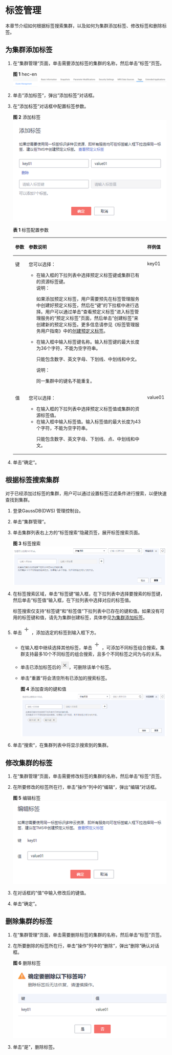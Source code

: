 # 标签管理<a name="ZH-CN_TOPIC_0000001098656862"></a>

本章节介绍如何根据标签搜索集群，以及如何为集群添加标签、修改标签和删除标签。

## 为集群添加标签<a name="section77515910494"></a>

1.  在“集群管理“页面，单击需要添加标签的集群的名称，然后单击“标签“页签。

    **图 1**  hec-en<a name="fig969825001511"></a>  
    ![](figures/hec-en.png "hec-en")

2.  单击“添加标签“，弹出“添加标签“对话框。
3.  在“添加标签“对话框中配置标签参数。

    **图 2**  添加标签<a name="fig5591240151213"></a>  
    ![](figures/添加标签.png "添加标签")

    **表 1**  标签配置参数

    <a name="table12483201713111"></a>
    <table><thead align="left"><tr id="row17486121763113"><th class="cellrowborder" valign="top" width="8.799999999999999%" id="mcps1.2.4.1.1"><p id="p12486181715313"><a name="p12486181715313"></a><a name="p12486181715313"></a>参数</p>
    </th>
    <th class="cellrowborder" valign="top" width="77.12%" id="mcps1.2.4.1.2"><p id="p1191704514113"><a name="p1191704514113"></a><a name="p1191704514113"></a>参数说明</p>
    </th>
    <th class="cellrowborder" valign="top" width="14.08%" id="mcps1.2.4.1.3"><p id="p18486151713117"><a name="p18486151713117"></a><a name="p18486151713117"></a>样例值</p>
    </th>
    </tr>
    </thead>
    <tbody><tr id="row11486131733111"><td class="cellrowborder" valign="top" width="8.799999999999999%" headers="mcps1.2.4.1.1 "><p id="p1433134915503"><a name="p1433134915503"></a><a name="p1433134915503"></a>键</p>
    </td>
    <td class="cellrowborder" valign="top" width="77.12%" headers="mcps1.2.4.1.2 "><p id="p4183104918156"><a name="p4183104918156"></a><a name="p4183104918156"></a>您可以选择：</p>
    <a name="ul149381653121514"></a><a name="ul149381653121514"></a><ul id="ul149381653121514"><li>在输入框的下拉列表中选择预定义标签键或集群已有的资源标签键。<div class="note" id="note354311061312"><a name="note354311061312"></a><a name="note354311061312"></a><span class="notetitle"> 说明： </span><div class="notebody"><p id="p19473813185311"><a name="p19473813185311"></a><a name="p19473813185311"></a>如果添加预定义标签，用户需要预先在标签管理服务中创建好预定义标签，然后在<span class="parmname" id="parmname474792724119"><a name="parmname474792724119"></a><a name="parmname474792724119"></a>“键”</span>的下拉框中进行选择。用户可以通过单击<span class="uicontrol" id="uicontrol76553975117"><a name="uicontrol76553975117"></a><a name="uicontrol76553975117"></a>“查看预定义标签”</span>进入标签管理服务的<span class="wintitle" id="wintitle86551918512"><a name="wintitle86551918512"></a><a name="wintitle86551918512"></a>“预定义标签”</span>页面，然后单击<span class="uicontrol" id="uicontrol865511919518"><a name="uicontrol865511919518"></a><a name="uicontrol865511919518"></a>“创建标签”</span>来创建新的预定义标签。更多信息请参见《标签管理服务用户指南》中的<a href="https://support.huaweicloud.com/usermanual-tms/zh-cn_topic_0144368884.html" target="_blank" rel="noopener noreferrer">创建预定义标签</a>。</p>
    </div></div>
    </li></ul>
    <a name="ul154819568159"></a><a name="ul154819568159"></a><ul id="ul154819568159"><li>在输入框中输入标签键名称。输入标签键的最大长度为36个字符，不能为空字符串。<p id="p1740919129378"><a name="p1740919129378"></a><a name="p1740919129378"></a>只能包含数字、英文字母、下划线、中划线和中文。</p>
    <div class="p" id="p922511632019"><a name="p922511632019"></a><a name="p922511632019"></a><div class="note" id="note206991233134612"><a name="note206991233134612"></a><a name="note206991233134612"></a><span class="notetitle"> 说明： </span><div class="notebody"><p id="p10699733104619"><a name="p10699733104619"></a><a name="p10699733104619"></a>同一集群中的键名不能重复。</p>
    </div></div>
    </div>
    </li></ul>
    </td>
    <td class="cellrowborder" valign="top" width="14.08%" headers="mcps1.2.4.1.3 "><p id="p848641718314"><a name="p848641718314"></a><a name="p848641718314"></a>key01</p>
    </td>
    </tr>
    <tr id="row19486151715318"><td class="cellrowborder" valign="top" width="8.799999999999999%" headers="mcps1.2.4.1.1 "><p id="p1548761710317"><a name="p1548761710317"></a><a name="p1548761710317"></a>值</p>
    </td>
    <td class="cellrowborder" valign="top" width="77.12%" headers="mcps1.2.4.1.2 "><p id="p34521618101419"><a name="p34521618101419"></a><a name="p34521618101419"></a>您可以选择：</p>
    <a name="ul12885203215142"></a><a name="ul12885203215142"></a><ul id="ul12885203215142"><li>在输入框的下拉列表中选择预定义标签值或集群的资源标签值。</li><li>在输入框中输入标签值。输入标签值的最大长度为43个字符，不能为空字符串。<p id="p1110383711457"><a name="p1110383711457"></a><a name="p1110383711457"></a>只能包含数字、英文字母、下划线、点、中划线和中文。</p>
    <p id="p13403617429"><a name="p13403617429"></a><a name="p13403617429"></a></p>
    </li></ul>
    </td>
    <td class="cellrowborder" valign="top" width="14.08%" headers="mcps1.2.4.1.3 "><p id="p14487201712310"><a name="p14487201712310"></a><a name="p14487201712310"></a>value01</p>
    </td>
    </tr>
    </tbody>
    </table>

4.  单击“确定“。

## 根据标签搜索集群<a name="section20922320396"></a>

对于已经添加过标签的集群，用户可以通过设置标签过滤条件进行搜索，以便快速查找到集群。

1.  登录GaussDB\(DWS\) 管理控制台。
2.  单击“集群管理“。
3.  单击集群列表右上方的“标签搜索“隐藏页签，展开标签搜索页面。

    **图 3**  标签搜索<a name="fig18627161012398"></a>  
    ![](figures/标签搜索.png "标签搜索")

4.  在标签搜索区域，单击“标签键“输入框，在下拉列表中选择要搜索的标签键，然后单击“标签值“输入框，在下拉列表中选择对应的标签值。

    标签搜索仅支持“标签键“和“标签值“下拉列表中已存在的键和值。如果没有可用的标签键和值，请先为集群创建标签，具体参见[为集群添加标签](#section77515910494)。

5.  单击![](figures/icon_dws_add_tag.png)，添加选定的标签到输入框下方。
    -   在输入框中继续选择其他标签，单击![](figures/icon_dws_add_tag.png)，可添加不同标签组合搜索。集群支持最多10个不同标签的组合搜索，且多个不同标签之间为与的关系。
    -   单击已添加标签后的![](figures/icon_dws_delete_tag.png)，可删除该单个标签。
    -   单击“重置“将会清空所有已添加的搜索标签。

        **图 4**  添加查询的键和值<a name="fig1062881015391"></a>  
        ![](figures/添加查询的键和值.png "添加查询的键和值")

6.  单击“搜索“，在集群列表中将显示搜索到的集群。

## 修改集群的标签<a name="section52819319499"></a>

1.  在“集群管理“页面，单击需要修改标签的集群的名称，然后单击“标签“页签。
2.  在所要修改的标签所在行，单击“操作“列中的“编辑“，弹出“编辑“对话框。

    **图 5**  编辑标签<a name="fig1644714351171"></a>  
    ![](figures/编辑标签.png "编辑标签")

3.  在对话框的“值“中输入修改后的键值。
4.  单击“确定”。

## 删除集群的标签<a name="section882014118493"></a>

1.  在“集群管理“页面，单击需要删除标签的集群的名称，然后单击“标签“页签。
2.  在所要删除的标签所在行，单击“操作“列中的“删除“，弹出“删除“确认对话框。

    **图 6**  删除标签<a name="fig10945428101113"></a>  
    ![](figures/删除标签.png "删除标签")

3.  单击“是”，删除标签。

